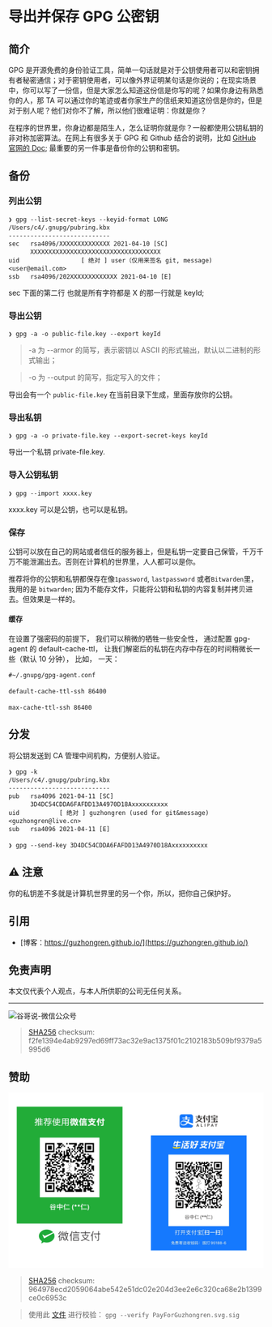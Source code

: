 # 导出并保存 GPG 公密钥


## 简介

GPG 是开源免费的身份验证工具，简单一句话就是对于公钥使用者可以和密钥拥有者秘密通信；对于密钥使用者，可以像外界证明某句话是你说的；在现实场景中，你可以写了一份信，但是大家怎么知道这份信是你写的呢？如果你身边有熟悉你的人，那 TA 可以通过你的笔迹或者你家生产的信纸来知道这份信是你的，但是对于别人呢？他们对你不了解，所以他们很难证明：你就是你？

在程序的世界里，你身边都是陌生人，怎么证明你就是你？一般都使用公钥私钥的非对称加密算法。在网上有很多关于 GPG 和 Github 结合的说明，比如 [GitHub 官网的 Doc](https://docs.github.com/en/github/authenticating-to-github/managing-commit-signature-verification); 最重要的另一件事是备份你的公钥和密钥。

## 备份

### 列出公钥

```shell
❯ gpg --list-secret-keys --keyid-format LONG
/Users/c4/.gnupg/pubring.kbx
----------------------------
sec   rsa4096/XXXXXXXXXXXXXX 2021-04-10 [SC]
      XXXXXXXXXXXXXXXXXXXXXXXXXXXXXXXXXXXX
uid                 [ 绝对 ] user（仅用来签名 git, message) <user@email.com>
ssb   rsa4096/202XXXXXXXXXXXXX 2021-04-10 [E]

```

sec 下面的第二行 也就是所有字符都是 X 的那一行就是 keyId;

### 导出公钥

```shell
❯ gpg -a -o public-file.key --export keyId

```
> -a 为 --armor 的简写，表示密钥以 ASCII 的形式输出，默认以二进制的形式输出；

> -o 为 --output 的简写，指定写入的文件；

导出会有一个 `public-file.key` 在当前目录下生成，里面存放你的公钥。

### 导出私钥

```shell
❯ gpg -a -o private-file.key --export-secret-keys keyId
```

导出一个私钥 private-file.key.

### 导入公钥私钥

```shell
❯ gpg --import xxxx.key

```
xxxx.key 可以是公钥，也可以是私钥。

### 保存

公钥可以放在自己的网站或者信任的服务器上，但是私钥一定要自己保管，千万千万不能泄漏出去。否则在计算机的世界里，人人都可以是你。

推荐将你的公钥和私钥都保存在像`1password`, `lastpassword` 或者`Bitwarden`里，我用的是 `bitwarden`; 因为不能存文件，只能将公钥和私钥的内容复制并拷贝进去。但效果是一样的。

#### 缓存

在设置了强密码的前提下， 我们可以稍微的牺牲一些安全性， 通过配置 gpg-agent 的 default-cache-ttl， 让我们解密后的私钥在内存中存在的时间稍微长一些（默认 10 分钟）， 比如， 一天：

```shell
#~/.gnupg/gpg-agent.conf

default-cache-ttl-ssh 86400

max-cache-ttl-ssh 86400
```

## 分发

将公钥发送到 CA 管理中间机构，方便别人验证。

```shell
❯ gpg -k
/Users/c4/.gnupg/pubring.kbx
----------------------------
pub   rsa4096 2021-04-11 [SC]
      3D4DC54CDDA6FAFDD13A4970D18Axxxxxxxxxx
uid           [ 绝对 ] guzhongren (used for git&message) <guzhongren@live.cn>
sub   rsa4096 2021-04-11 [E]

❯ gpg --send-key 3D4DC54CDDA6FAFDD13A4970D18Axxxxxxxxxx
```
## ⚠️ 注意

你的私钥差不多就是计算机世界里的另一个你，所以，把你自己保护好。

## 引用

* [博客：https://guzhongren.github.io/](https://guzhongren.github.io/)

## 免责声明

本文仅代表个人观点，与本人所供职的公司无任何关系。

----
![谷哥说-微信公众号](https://cdn.jsdelivr.net/gh/guzhongren/data-hosting@master/20210819/wechat.ae9zxgscqcg.png)
> [SHA256](https://emn178.github.io/online-tools/sha256_checksum.html) checksum: f2fe1394e4ab9297ed69ff73ac32e9ac1375f01c2102183b509bf9379a5995d6

## 赞助

![PayForGuzhongren](/images/pay/PayForGuzhongren.svg)
> [SHA256](https://emn178.github.io/online-tools/sha256_checksum.html) checksum: 964978ecd2059064abe542e51dc02e204d3ee2e6c320ca68e2b1399ce0c6953c

> 使用此 [文件](https://guzhongren.github.io/images/pay/payforguzhongren.svg.sig) 进行校验： `gpg --verify PayForGuzhongren.svg.sig`

